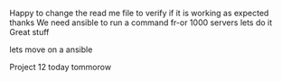 Happy to change the read me file to verify if it is working as expected 
thanks
We need ansible to run a command fr-or 1000 servers 
lets do it 
Great stuff

lets move
on a ansible 


Project 12 
today 
tommorow

